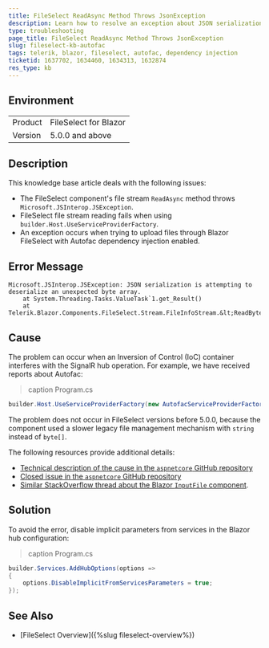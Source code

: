 ```yaml
---
title: FileSelect ReadAsync Method Throws JsonException
description: Learn how to resolve an exception about JSON serialization attempting to deserialize an unexpected byte array when using the Telerik Blazor FileSelect.
type: troubleshooting
page_title: FileSelect ReadAsync Method Throws JsonException
slug: fileselect-kb-autofac
tags: telerik, blazor, fileselect, autofac, dependency injection
ticketid: 1637702, 1634460, 1634313, 1632874
res_type: kb
---
```


## Environment

<table>
    <tbody>
        <tr>
            <td>Product</td>
            <td>FileSelect for Blazor</td>
        </tr>
        <tr>
            <td>Version</td>
            <td>5.0.0 and above</td>
        </tr>
    </tbody>
</table>


## Description

This knowledge base article deals with the following issues:

* The FileSelect component's file stream `ReadAsync` method throws `Microsoft.JSInterop.JSException`.
* FileSelect file stream reading fails when using `builder.Host.UseServiceProviderFactory`.
* An exception occurs when trying to upload files through Blazor FileSelect with Autofac dependency injection enabled.


## Error Message

````C#.skip-repl
Microsoft.JSInterop.JSException: JSON serialization is attempting to deserialize an unexpected byte array.
    at System.Threading.Tasks.ValueTask`1.get_Result()
    at Telerik.Blazor.Components.FileSelect.Stream.FileInfoStream.&lt;ReadBytesAsync&gt;d__24.MoveNext()
````


## Cause

The problem can occur when an Inversion of Control (IoC) container interferes with the SignalR hub operation. For example, we have received reports about Autofac:

>caption Program.cs

<div class="skip-repl"></div>

````C#
builder.Host.UseServiceProviderFactory(new AutofacServiceProviderFactory());
````

The problem does not occur in FileSelect versions before 5.0.0, because the component used a slower legacy file management mechanism with `string` instead of `byte[]`.

The following resources provide additional details:

* [Technical description of the cause in the `aspnetcore` GitHub repository](https://github.com/dotnet/aspnetcore/issues/38842#issuecomment-1342540950)
* [Closed issue in the `aspnetcore` GitHub repository](https://github.com/dotnet/aspnetcore/issues/47875)
* [Similar StackOverflow thread about the Blazor `InputFile` component](https://stackoverflow.com/questions/76098236/blazor-inputfile-component-does-not-work-when-registering-autofacserviceprovider).


## Solution

To avoid the error, disable implicit parameters from services in the Blazor hub configuration:

>caption Program.cs

<div class="skip-repl"></div>

````C#
builder.Services.AddHubOptions(options =>
{
    options.DisableImplicitFromServicesParameters = true;
});
````

## See Also

* [FileSelect Overview]({%slug fileselect-overview%})
